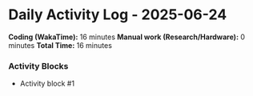 # Daily Activity Log - 2025-06-24

**Coding (WakaTime):** 16 minutes
**Manual work (Research/Hardware):** 0 minutes
**Total Time:** 16 minutes

### Activity Blocks
- Activity block #1
